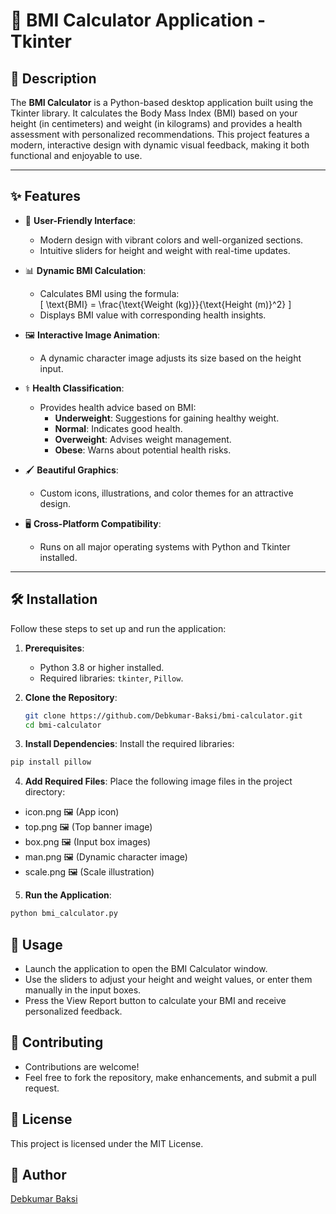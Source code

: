 # 🧮 BMI Calculator Application - Tkinter

## 📜 Description

The **BMI Calculator** is a Python-based desktop application built using the Tkinter library. It calculates the Body Mass Index (BMI) based on your height (in centimeters) and weight (in kilograms) and provides a health assessment with personalized recommendations. This project features a modern, interactive design with dynamic visual feedback, making it both functional and enjoyable to use.

---

## ✨ Features

- 🎨 **User-Friendly Interface**:  
  - Modern design with vibrant colors and well-organized sections.  
  - Intuitive sliders for height and weight with real-time updates.

- 📊 **Dynamic BMI Calculation**:  
  - Calculates BMI using the formula:  
    \[
    \text{BMI} = \frac{\text{Weight (kg)}}{\text{Height (m)}^2}
    \]
  - Displays BMI value with corresponding health insights.

- 🖼️ **Interactive Image Animation**:  
  - A dynamic character image adjusts its size based on the height input.

- ⚕️ **Health Classification**:  
  - Provides health advice based on BMI:  
    - **Underweight**: Suggestions for gaining healthy weight.  
    - **Normal**: Indicates good health.  
    - **Overweight**: Advises weight management.  
    - **Obese**: Warns about potential health risks.

- 🖌️ **Beautiful Graphics**:  
  - Custom icons, illustrations, and color themes for an attractive design.

- 🖥️ **Cross-Platform Compatibility**:  
  - Runs on all major operating systems with Python and Tkinter installed.

---

## 🛠️ Installation

Follow these steps to set up and run the application:

1. **Prerequisites**:  
   - Python 3.8 or higher installed.  
   - Required libraries: `tkinter`, `Pillow`.

2. **Clone the Repository**:  
   ```bash
   git clone https://github.com/Debkumar-Baksi/bmi-calculator.git
   cd bmi-calculator
   ```
3. **Install Dependencies**:
Install the required libraries:

```bash
pip install pillow
```
4. **Add Required Files**:
Place the following image files in the project directory:

- icon.png 🖼️ (App icon)
- top.png 🖼️ (Top banner image)
- box.png 🖼️ (Input box images)
- man.png 🖼️ (Dynamic character image)
- scale.png 🖼️ (Scale illustration)

5. **Run the Application**:

```bash
python bmi_calculator.py
```
## 🚀 Usage
- Launch the application to open the BMI Calculator window.
- Use the sliders to adjust your height and weight values, or enter them manually in the input boxes.
- Press the View Report button to calculate your BMI and receive personalized feedback.

## 🤝 Contributing
- Contributions are welcome!
- Feel free to fork the repository, make enhancements, and submit a pull request.

## 📄 License
This project is licensed under the MIT License.

## 👤 Author
[Debkumar Baksi](https://www.linkedin.com/in/debkumar-baksi-269738279/) 

